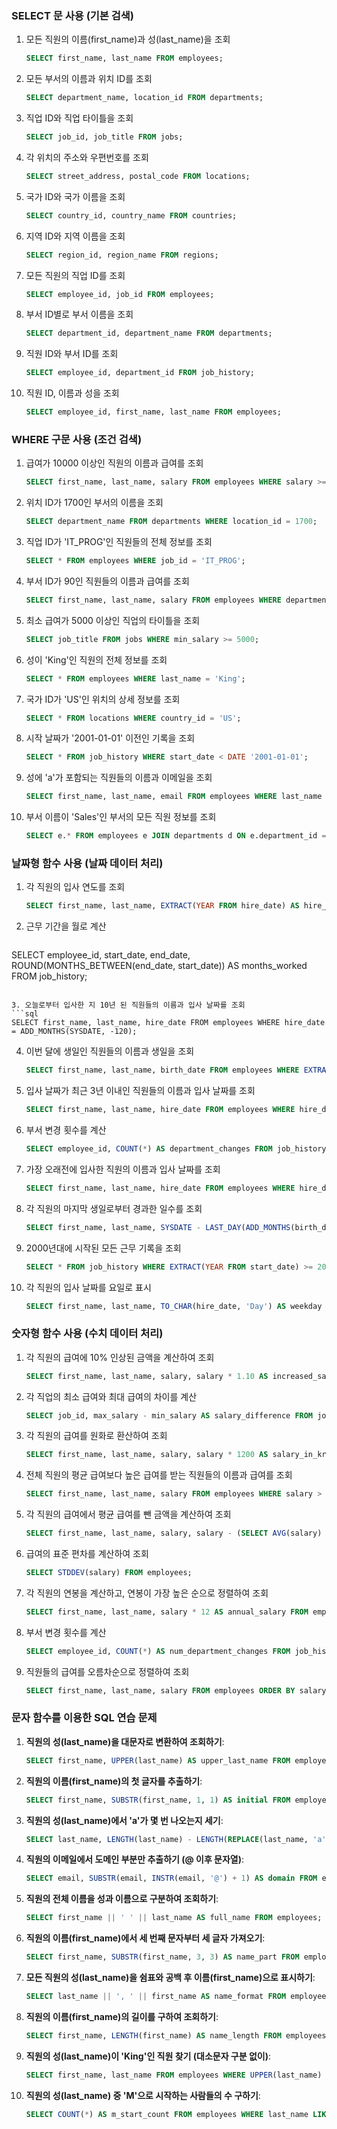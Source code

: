 ### SELECT 문 사용 (기본 검색)

1. 모든 직원의 이름(first_name)과 성(last_name)을 조회
   ```sql
   SELECT first_name, last_name FROM employees;
   ```

2. 모든 부서의 이름과 위치 ID를 조회
   ```sql
   SELECT department_name, location_id FROM departments;
   ```

3. 직업 ID와 직업 타이틀을 조회
   ```sql
   SELECT job_id, job_title FROM jobs;
   ```

4. 각 위치의 주소와 우편번호를 조회
   ```sql
   SELECT street_address, postal_code FROM locations;
   ```

5. 국가 ID와 국가 이름을 조회
   ```sql
   SELECT country_id, country_name FROM countries;
   ```

6. 지역 ID와 지역 이름을 조회
   ```sql
   SELECT region_id, region_name FROM regions;
   ```

7. 모든 직원의 직업 ID를 조회
   ```sql
   SELECT employee_id, job_id FROM employees;
   ```

8. 부서 ID별로 부서 이름을 조회
   ```sql
   SELECT department_id, department_name FROM departments;
   ```

9. 직원 ID와 부서 ID를 조회
   ```sql
   SELECT employee_id, department_id FROM job_history;
   ```

10. 직원 ID, 이름과 성을 조회
    ```sql
    SELECT employee_id, first_name, last_name FROM employees;
    ```

### WHERE 구문 사용 (조건 검색)

1. 급여가 10000 이상인 직원의 이름과 급여를 조회
   ```sql
   SELECT first_name, last_name, salary FROM employees WHERE salary >= 10000;
   ```

2. 위치 ID가 1700인 부서의 이름을 조회
   ```sql
   SELECT department_name FROM departments WHERE location_id = 1700;
   ```

3. 직업 ID가 'IT_PROG'인 직원들의 전체 정보를 조회
   ```sql
   SELECT * FROM employees WHERE job_id = 'IT_PROG';
   ```

4. 부서 ID가 90인 직원들의 이름과 급여를 조회
   ```sql
   SELECT first_name, last_name, salary FROM employees WHERE department_id = 90;
   ```

5. 최소 급여가 5000 이상인 직업의 타이틀을 조회
   ```sql
   SELECT job_title FROM jobs WHERE min_salary >= 5000;
   ```

6. 성이 'King'인 직원의 전체 정보를 조회
   ```sql
   SELECT * FROM employees WHERE last_name = 'King';
   ```

7. 국가 ID가 'US'인 위치의 상세 정보를 조회
   ```sql
   SELECT * FROM locations WHERE country_id = 'US';
   ```

8. 시작 날짜가 '2001-01-01' 이전인 기록을 조회
   ```sql
   SELECT * FROM job_history WHERE start_date < DATE '2001-01-01';
   ```

9. 성에 'a'가 포함되는 직원들의 이름과 이메일을 조회
   ```sql
   SELECT first_name, last_name, email FROM employees WHERE last_name LIKE '%a%';
   ```

10. 부서 이름이 'Sales'인 부서의 모든 직원 정보를 조회
    ```sql
    SELECT e.* FROM employees e JOIN departments d ON e.department_id = d.department_id WHERE d.department_name = 'Sales';
    ```

### 날짜형 함수 사용 (날짜 데이터 처리)

1. 각 직원의 입사 연도를 조회
   ```sql
   SELECT first_name, last_name, EXTRACT(YEAR FROM hire_date) AS hire_year FROM employees;
   ```

2. 근무 기간을 월로 계산
   ```sql
  SELECT employee_id, start_date, end_date,
       ROUND(MONTHS_BETWEEN(end_date, start_date)) AS months_worked
FROM job_history;
   ```

3. 오늘로부터 입사한 지 10년 된 직원들의 이름과 입사 날짜를 조회
   ```sql
   SELECT first_name, last_name, hire_date FROM employees WHERE hire_date = ADD_MONTHS(SYSDATE, -120);
   ```

4. 이번 달에 생일인 직원들의 이름과 생일을 조회
   ```sql
   SELECT first_name, last_name, birth_date FROM employees WHERE EXTRACT(MONTH FROM birth_date) = EXTRACT(MONTH FROM SYSDATE);
   ```

5. 입사 날짜가 최근 3년 이내인 직원들의 이름과 입사 날짜를 조회
   ```sql
   SELECT first_name, last_name, hire_date FROM employees WHERE hire_date > ADD_MONTHS(SYSDATE, -36);
   ```

6. 부서 변경 횟수를 계산
   ```sql
   SELECT employee_id, COUNT(*) AS department_changes FROM job_history GROUP BY employee_id;
   ```

7. 가장 오래전에 입사한 직원의 이름과 입사 날짜를 조회
   ```sql
   SELECT first_name, last_name, hire_date FROM employees WHERE hire_date = (SELECT MIN(hire_date) FROM employees);
   ```

8. 각 직원의 마지막 생일로부터 경과한 일수를 조회
   ```sql
   SELECT first_name, last_name, SYSDATE - LAST_DAY(ADD_MONTHS(birth_date, (EXTRACT(YEAR FROM SYSDATE) - EXTRACT(YEAR FROM birth_date)) * 12)) AS days_since_last_birthday FROM employees;
   ```

9. 2000년대에 시작된 모든 근무 기록을 조회
   ```sql
   SELECT * FROM job_history WHERE EXTRACT(YEAR FROM start_date) >= 2000;
   ```

10. 각 직원의 입사 날짜를 요일로 표시
    ```sql
    SELECT first_name, last_name, TO_CHAR(hire_date, 'Day') AS weekday FROM employees;
    ```

### 숫자형 함수 사용 (수치 데이터 처리)

1. 각 직원의 급여에 10% 인상된 금액을 계산하여 조회
   ```sql
   SELECT first_name, last_name, salary, salary * 1.10 AS increased_salary FROM employees;
   ```

2. 각 직업의 최소 급여와 최대 급여의 차이를 계산
   ```sql
   SELECT job_id, max_salary - min_salary AS salary_difference FROM jobs;
   ```

3. 각 직원의 급여를 원화로 환산하여 조회
   ```sql
   SELECT first_name, last_name, salary, salary * 1200 AS salary_in_krw FROM employees;
   ```

4. 전체 직원의 평균 급여보다 높은 급여를 받는 직원들의 이름과 급여를 조회
   ```sql
   SELECT first_name, last_name, salary FROM employees WHERE salary > (SELECT AVG(salary) FROM employees);
   ```

5. 각 직원의 급여에서 평균 급여를 뺀 금액을 계산하여 조회
   ```sql
   SELECT first_name, last_name, salary, salary - (SELECT AVG(salary) FROM employees) AS diff_from_avg FROM employees;
   ```

6. 급여의 표준 편차를 계산하여 조회
   ```sql
   SELECT STDDEV(salary) FROM employees;
   ```

7. 각 직원의 연봉을 계산하고, 연봉이 가장 높은 순으로 정렬하여 조회
   ```sql
   SELECT first_name, last_name, salary * 12 AS annual_salary FROM employees ORDER BY annual_salary DESC;
   ```

8. 부서 변경 횟수를 계산
   ```sql
   SELECT employee_id, COUNT(*) AS num_department_changes FROM job_history GROUP BY employee_id;
   ```

9. 직원들의 급여를 오름차순으로 정렬하여 조회
   ```sql
   SELECT first_name, last_name, salary FROM employees ORDER BY salary ASC;
   ```



### 문자 함수를 이용한 SQL 연습 문제

1. **직원의 성(last_name)을 대문자로 변환하여 조회하기**:
   ```sql
   SELECT first_name, UPPER(last_name) AS upper_last_name FROM employees;
   ```

2. **직원의 이름(first_name)의 첫 글자를 추출하기**:
   ```sql
   SELECT first_name, SUBSTR(first_name, 1, 1) AS initial FROM employees;
   ```

3. **직원의 성(last_name)에서 'a'가 몇 번 나오는지 세기**:
   ```sql
   SELECT last_name, LENGTH(last_name) - LENGTH(REPLACE(last_name, 'a', '')) AS a_count FROM employees;
   ```

4. **직원의 이메일에서 도메인 부분만 추출하기 (@ 이후 문자열)**:
   ```sql
   SELECT email, SUBSTR(email, INSTR(email, '@') + 1) AS domain FROM employees;
   ```

5. **직원의 전체 이름을 성과 이름으로 구분하여 조회하기**:
   ```sql
   SELECT first_name || ' ' || last_name AS full_name FROM employees;
   ```

6. **직원의 이름(first_name)에서 세 번째 문자부터 세 글자 가져오기**:
   ```sql
   SELECT first_name, SUBSTR(first_name, 3, 3) AS name_part FROM employees;
   ```

7. **모든 직원의 성(last_name)을 쉼표와 공백 후 이름(first_name)으로 표시하기**:
   ```sql
   SELECT last_name || ', ' || first_name AS name_format FROM employees;
   ```

8. **직원의 이름(first_name)의 길이를 구하여 조회하기**:
   ```sql
   SELECT first_name, LENGTH(first_name) AS name_length FROM employees;
   ```

9. **직원의 성(last_name)이 'King'인 직원 찾기 (대소문자 구분 없이)**:
   ```sql
   SELECT first_name, last_name FROM employees WHERE UPPER(last_name) = 'KING';
   ```

10. **직원의 성(last_name) 중 'M'으로 시작하는 사람들의 수 구하기**:
    ```sql
    SELECT COUNT(*) AS m_start_count FROM employees WHERE last_name LIKE 'M%';
    ```
